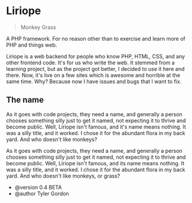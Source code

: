# Liriope
> Monkey Grass

A PHP framework. For no reason other than to exercise and learn more of PHP and 
things web.

Liriope is a web backend for people who know PHP, HTML, CSS, and any other
frontend code. It's for us who write the web. It stemmed from a learning
project, but as the project got better, I decided to use it here and there.
Now, it's live on a few sites which is awesome and horrible at the same time.
Why? Because now I have issues and bugs that I want to fix.

## The name

As it goes with code projects, they need a name, and generally a
person chooses something silly just to get it named, not expecting it to
thrive and become public. Well, Liriope isn't famous, and it's name means
nothing. It was a silly title, and it worked. I chose it for the abundant
flora in my back yard. And who doesn't like monkeys?

As it goes with code projects, they need a name, and generally a person chooses something silly just to get it named,
not expecting it to thrive and become public. Well, Liriope isn't famous, and its name means nothing. It was a silly
title, and it worked. I chose it for the abundant flora in my back yard. And who doesn't like monkeys, or grass?

- @version 0.4 BETA
- @author Tyler Gordon
